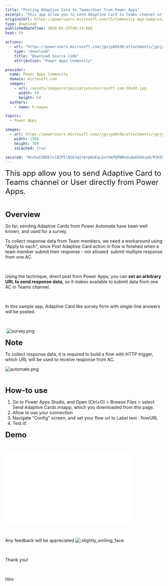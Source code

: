 ```yaml
---
title: "Posting Adaptive Card to Teams/User from Power Apps"
excerpt: "This app allow you to send Adaptive Card to Teams channel or User directly from Power Apps. Overview So far, sending Adaptive Cards from Power"
originalUrl: https://powerusers.microsoft.com/t5/Community-App-Samples/Posting-Adaptive-Card-to-Teams-User-from-Power-Apps/td-p/571127
type: download
publishedDateTime: 2020-05-25T00:33:00Z
heat: 59

actions:
  - url: "https://powerusers.microsoft.com/jgvjg48436/attachments/jgvjg48436/AppFeedbackGallery/534/2/Send%20Adaptive%20Cards.msapp"
    type: "download"
    title: "Download Source Code"
    attribution: "Power Apps Community"

provider:
  name: Power Apps Community
  domain: microsoft.com
  images:
    - url: /assets/images/organizations/microsoft.com-50x50.jpg
      width: 50
      height: 50
  authors:
    - name: h-nagao

topics:
  - Power Apps

images:
  - url: https://powerusers.microsoft.com//jgvjg48436/attachments/jgvjg48436/AppFeedbackGallery/534/1/TitlePage.png
    width: 1568
    height: 709
    isCached: true

secured: "MznhwCEBOEYxlB2P5lBSEXqI+b+pKwEqLbxtSKPQPNM+GLQwOZmXcpQ/R3X5PsobffoxL26CZ8UsarGnokH1efPpjgooKEvrfhNFATM0FpFD+VRYCRg7cL6qKquzDkn0ZubIW7rhJiJ8iLimtn8ZjPx17LuI5HDjOPhyCAZAjsO9xDIKqblWG+bpqO66X0z+Tbe+0yfGtSL5+x1gzt08wThw+3IckUBDuT5gZL2HwXzqW1bb0ASylkSWeXbt3xajA9UEReA1v09aZFwvtDP4+6jRnKOsDMGJeRwKHL+kV6Unu4iObIMBUs6Vp1WSjwkY3EGQ7oLn1ORiWaURAjn4nygR8G5Q7sogg/Zf5go7+xDxZwbPiAvRws4O7p7YkPMSa04ChI6vOxOqS6G3AUOISD9yJzNsx7oJhJkQNF7sPpiERyhYXv/qfDvZzaXXYMDc;hnGFxovW7RVx4sfwQKUFaA=="
---
```

<p><font size="5">This app allow you to send Adaptive Card to Teams channel or User directly from Power Apps.</font></p><p>&nbsp;</p><p><strong><font size="5">Overview</font></strong></p><p>So far, sending Adaptive Cards from Power Automate have been well known, and used for a survey.</p><p>To collect response data from Team members, we need a workaround using "Apply to each", since Post Adaptive Card action in flow is finished when a team member submit their response - not allowed&nbsp; submit multiple response from one AC.</p><p>&nbsp;</p><p>Using the technique, direct post from Power Apps, you can <strong>set an arbitrary URL to send response data,</strong> so it makes available to submit data from one AC in Teams channel.</p><p>&nbsp;</p><p>In this sample app, Adaptive Card like survey form with single-line answers will be posted.</p><p>&nbsp;</p><p>&nbsp;<span class="lia-inline-image-display-wrapper lia-image-align-inline" image-alt="survey.png" style="width: 400px;"><img src="https://powerusers.microsoft.com/t5/image/serverpage/image-id/145618iEBC79943A844C382/image-size/medium?v=1.0&amp;px=400" title="survey.png" alt="survey.png" li-image-url="https://powerusers.microsoft.com/t5/image/serverpage/image-id/145618iEBC79943A844C382?v=1.0" li-image-display-id="'145618iEBC79943A844C382'" li-message-uid="'571127'" li-messages-message-image="true" li-bindable="" class="lia-media-image" tabindex="0" li-bypass-lightbox-when-linked="true" li-use-hover-links="false"></span></p><p><font size="5"><strong>Note</strong></font></p><p>To collect response data, it is required to build a flow with HTTP trigger, which URL will be used to receive response from AC.</p><p><span class="lia-inline-image-display-wrapper lia-image-align-inline" image-alt="automate.png" style="width: 400px;"><img src="https://powerusers.microsoft.com/t5/image/serverpage/image-id/145608i9552DE38AB4A7EDA/image-size/medium?v=1.0&amp;px=400" title="automate.png" alt="automate.png" li-image-url="https://powerusers.microsoft.com/t5/image/serverpage/image-id/145608i9552DE38AB4A7EDA?v=1.0" li-image-display-id="'145608i9552DE38AB4A7EDA'" li-message-uid="'571127'" li-messages-message-image="true" li-bindable="" class="lia-media-image" tabindex="0" li-bypass-lightbox-when-linked="true" li-use-hover-links="false"></span></p><p>&nbsp;</p><p><font size="5"><strong>How-to use</strong></font></p><ol><li>Go to Power Apps Studio, and Open (Ctrl+O) &gt; Browse Files &gt; select Send Adaptive Cards.msapp, which you downloaded from this page.</li><li>Allow to use your connection</li><li>Navigate "Config" screen, and set your flow url to Label text : flowURL</li><li>Test it!</li></ol><p><font size="5"><strong>Demo</strong></font></p><p>&nbsp;</p><p><div class="video-embed-center video-embed"><iframe class="embedly-embed" src="//cdn.embedly.com/widgets/media.html?src=https%3A%2F%2Fwww.youtube.com%2Fembed%2F-giwGM5w4wM%3Ffeature%3Doembed&amp;display_name=YouTube&amp;url=https%3A%2F%2Fwww.youtube.com%2Fwatch%3Fv%3D-giwGM5w4wM&amp;image=https%3A%2F%2Fi.ytimg.com%2Fvi%2F-giwGM5w4wM%2Fhqdefault.jpg&amp;key=fad07bfa4bd747d3bdea27e17b533c0e&amp;type=text%2Fhtml&amp;schema=youtube" width="400" height="225" scrolling="no" title="YouTube embed" frameborder="0" allow="autoplay; fullscreen" allowfullscreen="true"></iframe></div><p>&nbsp;</p><p>Any feedback will be appreciated <img class="lia-deferred-image lia-image-emoji" src="/html/emoticons/1f642.png" alt=":slightly_smiling_face:" title=":slightly_smiling_face:"></p><p>&nbsp;</p><p>Thank you!</p><p>&nbsp;</p><p>Hiro</p><p>&nbsp;</p>

